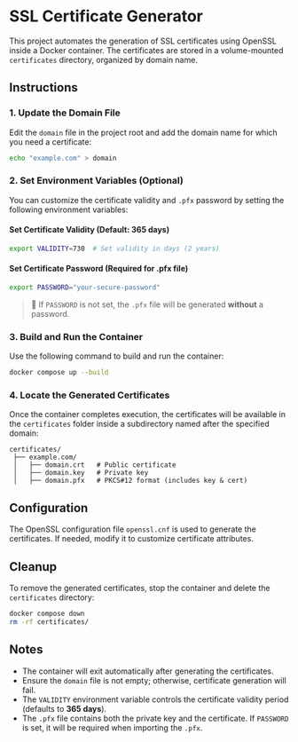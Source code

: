 # SSL Certificate Generator

This project automates the generation of SSL certificates using OpenSSL inside a Docker container. The certificates are stored in a volume-mounted `certificates` directory, organized by domain name.

## Instructions

### 1. Update the Domain File

Edit the `domain` file in the project root and add the domain name for which you need a certificate:

```bash
echo "example.com" > domain
```

### 2. Set Environment Variables (Optional)

You can customize the certificate validity and `.pfx` password by setting the following environment variables:

#### **Set Certificate Validity (Default: 365 days)**

```bash
export VALIDITY=730  # Set validity in days (2 years)
```

#### **Set Certificate Password (Required for .pfx file)**

```bash
export PASSWORD="your-secure-password"
```

> 🔹 If `PASSWORD` is not set, the `.pfx` file will be generated **without** a password.

### 3. Build and Run the Container

Use the following command to build and run the container:

```bash
docker compose up --build
```

### 4. Locate the Generated Certificates

Once the container completes execution, the certificates will be available in the `certificates` folder inside a subdirectory named after the specified domain:

```plaintext
certificates/
 ├── example.com/
 │   ├── domain.crt   # Public certificate
 │   ├── domain.key   # Private key
 │   ├── domain.pfx   # PKCS#12 format (includes key & cert)
```

## Configuration

The OpenSSL configuration file `openssl.cnf` is used to generate the certificates. If needed, modify it to customize certificate attributes.

## Cleanup

To remove the generated certificates, stop the container and delete the `certificates` directory:

```bash
docker compose down
rm -rf certificates/
```

## Notes

- The container will exit automatically after generating the certificates.
- Ensure the `domain` file is not empty; otherwise, certificate generation will fail.
- The `VALIDITY` environment variable controls the certificate validity period (defaults to **365 days**).
- The `.pfx` file contains both the private key and the certificate. If `PASSWORD` is set, it will be required when importing the `.pfx`.
